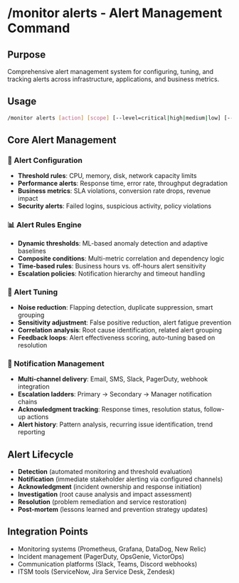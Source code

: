 # /monitor alerts - Alert Management Command

## Purpose
Comprehensive alert management system for configuring, tuning, and tracking alerts across infrastructure, applications, and business metrics.

## Usage
```bash
/monitor alerts [action] [scope] [--level=critical|high|medium|low] [--mode=create|update|silence]
```

## Core Alert Management

### 🚨 Alert Configuration
- **Threshold rules**: CPU, memory, disk, network capacity limits
- **Performance alerts**: Response time, error rate, throughput degradation
- **Business metrics**: SLA violations, conversion rate drops, revenue impact
- **Security alerts**: Failed logins, suspicious activity, policy violations

### 📊 Alert Rules Engine
- **Dynamic thresholds**: ML-based anomaly detection and adaptive baselines
- **Composite conditions**: Multi-metric correlation and dependency logic
- **Time-based rules**: Business hours vs. off-hours alert sensitivity
- **Escalation policies**: Notification hierarchy and timeout handling

### 🔧 Alert Tuning
- **Noise reduction**: Flapping detection, duplicate suppression, smart grouping
- **Sensitivity adjustment**: False positive reduction, alert fatigue prevention
- **Correlation analysis**: Root cause identification, related alert grouping
- **Feedback loops**: Alert effectiveness scoring, auto-tuning based on resolution

### 📱 Notification Management
- **Multi-channel delivery**: Email, SMS, Slack, PagerDuty, webhook integration
- **Escalation ladders**: Primary → Secondary → Manager notification chains
- **Acknowledgment tracking**: Response times, resolution status, follow-up actions
- **Alert history**: Pattern analysis, recurring issue identification, trend reporting

## Alert Lifecycle
- **Detection** (automated monitoring and threshold evaluation)
- **Notification** (immediate stakeholder alerting via configured channels)
- **Acknowledgment** (incident ownership and response initiation)
- **Investigation** (root cause analysis and impact assessment)
- **Resolution** (problem remediation and service restoration)
- **Post-mortem** (lessons learned and prevention strategy updates)

## Integration Points
- Monitoring systems (Prometheus, Grafana, DataDog, New Relic)
- Incident management (PagerDuty, OpsGenie, VictorOps)
- Communication platforms (Slack, Teams, Discord webhooks)
- ITSM tools (ServiceNow, Jira Service Desk, Zendesk)